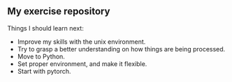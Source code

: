 ## My exercise repository

Things I should learn next:
- Improve my skills with the unix environment.
- Try to grasp a better understanding on how things are being processed.
- Move to Python.
- Set proper environment, and make it flexible.
- Start with pytorch.

